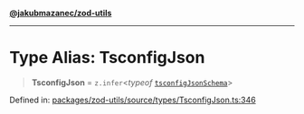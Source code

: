 [**@jakubmazanec/zod-utils**](../README.md)

---

# Type Alias: TsconfigJson

> **TsconfigJson** = `z.infer`\<_typeof_
> [`tsconfigJsonSchema`](../variables/tsconfigJsonSchema.md)\>

Defined in:
[packages/zod-utils/source/types/TsconfigJson.ts:346](https://github.com/jakubmazanec/tools/blob/74fa88a6249b3d486436ae7655f4962bc4a86e11/packages/zod-utils/source/types/TsconfigJson.ts#L346)
